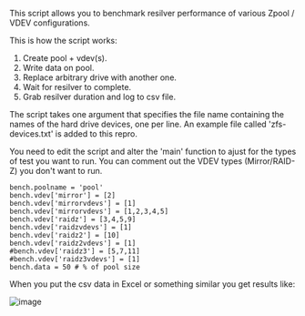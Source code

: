 This script allows you to benchmark resilver performance of various Zpool / VDEV configurations. 

This is how the script works:

1. Create pool + vdev(s).
2. Write data on pool.
3. Replace arbitrary drive with another one. 
4. Wait for resilver to complete.
5. Grab resilver duration and log to csv file.

The script takes one argument that specifies the file name containing the names of the hard drive devices, one per line.
An example file called 'zfs-devices.txt' is added to this repro.

You need to edit the script and alter the 'main' function to ajust for the types of test you want to run.
You can comment out the VDEV types (Mirror/RAID-Z) you don't want to run.

    bench.poolname = 'pool'
    bench.vdev['mirror'] = [2]
    bench.vdev['mirrorvdevs'] = [1]
    bench.vdev['mirrorvdevs'] = [1,2,3,4,5]
    bench.vdev['raidz'] = [3,4,5,9]
    bench.vdev['raidzvdevs'] = [1]
    bench.vdev['raidz2'] = [10]
    bench.vdev['raidz2vdevs'] = [1]
    #bench.vdev['raidz3'] = [5,7,11]
    #bench.vdev['raidz3vdevs'] = [1]
    bench.data = 50 # % of pool size


When you put the csv data in Excel or something similar you get results like:

![image][image]

[image]:http://louwrentius.com/static/images/zfs-resilver-benchmark01.png
